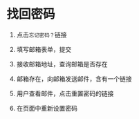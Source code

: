 # 找回密码

1. 点击`忘记密码？`链接

2. 填写邮箱表单，提交

3. 接收邮箱地址，查询邮箱是否存在

4. 邮箱存在，向邮箱发送邮件，含有一个链接

5. 用户查看邮件，点击重置密码的链接

6. 在页面中重新设置密码